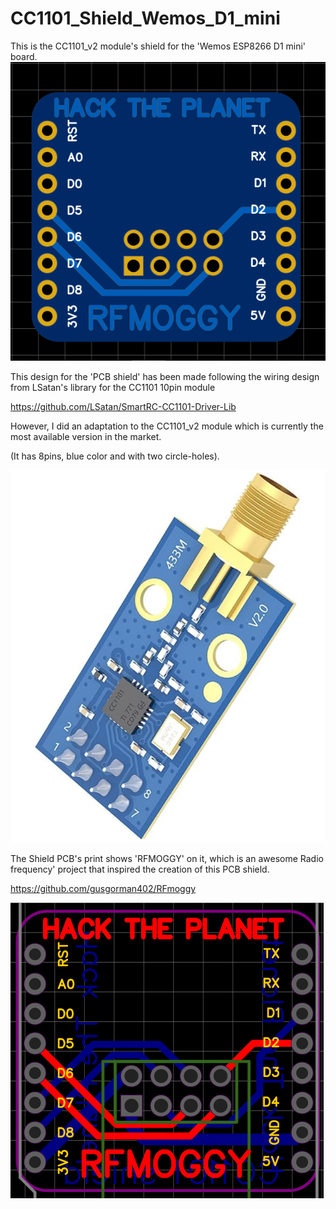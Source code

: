 # CC1101_Shield_Wemos_D1_mini

This is the CC1101_v2 module's shield for the 'Wemos ESP8266 D1 mini' board. 
![CC1101_v2 Shield](PCB_CC1101_finished-pic.PNG)


This design for the 'PCB shield' has been made following the wiring design from LSatan's library for the CC1101 10pin module 

https://github.com/LSatan/SmartRC-CC1101-Driver-Lib 

However, I did an adaptation to the CC1101_v2 module which is currently the most available version in the market.

(It has 8pins, blue color and with two circle-holes).



![Actual_module_being_used](CC1101_v2_Module.PNG)



The Shield PCB's print shows 'RFMOGGY' on it, which is an awesome Radio frequency' project that inspired the creation of this PCB shield.

https://github.com/gusgorman402/RFmoggy 




![PCB_gerber_2D](Gerber_CC1101_shield_pic.PNG)




